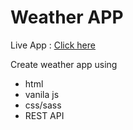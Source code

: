 # Weather APP
Live App : [Click here](https://dominik13910.github.io/weather-app/)

Create weather app using
- html
- vanila js
- css/sass
- REST API